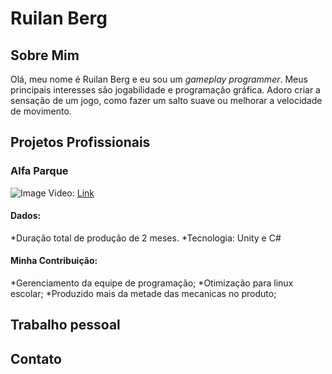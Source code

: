 # Ruilan Berg
## Sobre Mim
Olá, meu nome é Ruilan Berg e eu sou um _gameplay programmer_. Meus principais interesses são jogabilidade e programação gráfica. Adoro criar a sensação de um jogo, como fazer um salto suave ou melhorar a velocidade de movimento.

## Projetos Profissionais

### Alfa Parque
![Image](https://i.imgur.com/PoQ7R01.png)  Video: [Link](https://www.youtube.com/watch?v=If9X6rucgv0)

#### Dados:
*Duração total de produção de 2 meses.
*Tecnologia: Unity e C#

#### Minha Contribuição:
*Gerenciamento da equipe de programação;
*Otimização para linux escolar;
*Produzido mais da metade das mecanicas no produto;

## Trabalho pessoal



## Contato
